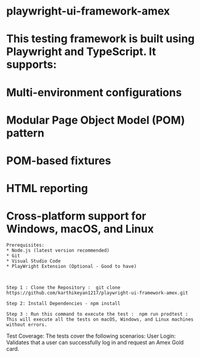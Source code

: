 # playwright-ui-framework-amex

# This testing framework is built using Playwright and TypeScript. It supports:
# Multi-environment configurations
# Modular Page Object Model (POM) pattern
# POM-based fixtures
# HTML reporting
# Cross-platform support for Windows, macOS, and Linux

    Prerequisites:
    * Node.js (latest version recommended)
    * Git
    * Visual Studio Code
    * PlayWright Extension (Optional - Good to have)



    Step 1 : Clone the Repository :  git clone https://github.com/karthikeyan1217/playwright-ui-framework-amex.git

    Step 2: Install Dependencies - npm install

    Step 3 : Run this command to execute the test :  npm run prodtest : This will execute all the tests on macOS, Windows, and Linux machines without errors.
    

Test Coverage:
The tests cover the following scenarios:
User Login: Validates that a user can successfully log in and request an Amex Gold card.

